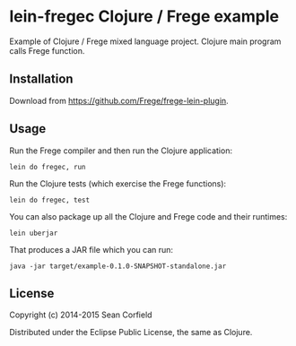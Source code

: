 # lein-fregec Clojure / Frege example

Example of Clojure / Frege mixed language project. Clojure main program calls Frege function.

## Installation

Download from https://github.com/Frege/frege-lein-plugin.

## Usage

Run the Frege compiler and then run the Clojure application:

    lein do fregec, run

Run the Clojure tests (which exercise the Frege functions):

    lein do fregec, test

You can also package up all the Clojure and Frege code and their runtimes:

    lein uberjar

That produces a JAR file which you can run:

    java -jar target/example-0.1.0-SNAPSHOT-standalone.jar

## License

Copyright (c) 2014-2015 Sean Corfield

Distributed under the Eclipse Public License, the same as Clojure.

